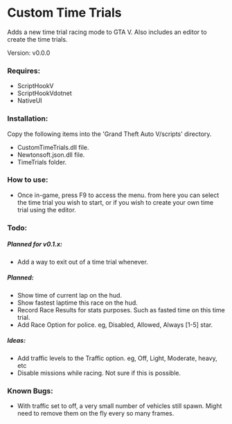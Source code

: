 # Custom Time Trials #
Adds a new time trial racing mode to GTA V. Also includes an editor to create the time trials.

Version: v0.0.0

### Requires: ###

* ScriptHookV
* ScriptHookVdotnet
* NativeUI


### Installation: ###

Copy the following items into the 'Grand Theft Auto V/scripts' directory.
* CustomTimeTrials.dll file.
* Newtonsoft.json.dll file.
* TimeTrials folder.


### How to use: ###

* Once in-game, press F9 to access the menu. from here you can select the time trial you wish to start, or if you wish to create your own time trial using the editor.


### Todo: ###

##### Planned for v0.1.x: #####
* Add a way to exit out of a time trial whenever.

##### Planned: #####
* Show time of current lap on the hud.
* Show fastest laptime this race on the hud.
* Record Race Results for stats purposes. Such as fasted time on this time trial.
* Add Race Option for police. eg, Disabled, Allowed, Always [1-5] star.

##### Ideas: #####
* Add traffic levels to the Traffic option. eg, Off, Light, Moderate, heavy, etc
* Disable missions while racing. Not sure if this is possible.


### Known Bugs: ###

* With traffic set to off, a very small number of vehicles still spawn. Might need to remove them on the fly every so many frames.

